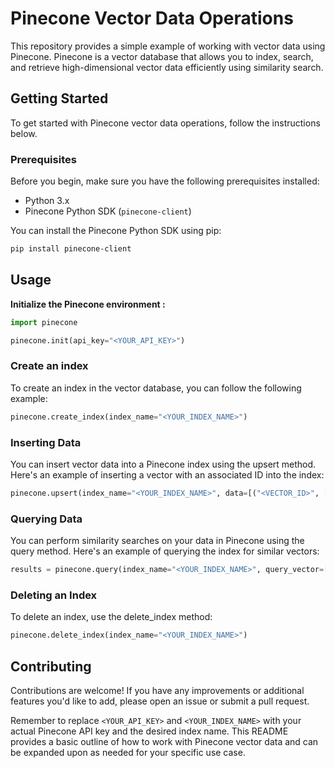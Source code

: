 # Pinecone Vector Data Operations

This repository provides a simple example of working with vector data using Pinecone. Pinecone is a vector database that allows you to index, search, and retrieve high-dimensional vector data efficiently using similarity search.

## Getting Started

To get started with Pinecone vector data operations, follow the instructions below.

### Prerequisites

Before you begin, make sure you have the following prerequisites installed:

- Python 3.x
- Pinecone Python SDK (`pinecone-client`)

You can install the Pinecone Python SDK using pip:

```bash
pip install pinecone-client
```
## Usage

__Initialize the Pinecone environment :__
```python
import pinecone

pinecone.init(api_key="<YOUR_API_KEY>")
```

### Create an index
To create an index in the vector database, you can follow the following example:
```python
pinecone.create_index(index_name="<YOUR_INDEX_NAME>")
```

### Inserting Data
You can insert vector data into a Pinecone index using the upsert method. Here's an example of inserting a vector with an associated ID into the index:
```python
pinecone.upsert(index_name="<YOUR_INDEX_NAME>", data=[("<VECTOR_ID>", [<DATA_ARRAY>])])
```
### Querying Data
You can perform similarity searches on your data in Pinecone using the query method. Here's an example of querying the index for similar vectors:
```python
results = pinecone.query(index_name="<YOUR_INDEX_NAME>", query_vector=[0.1, 0.2, 0.3], top_k=5)
```

### Deleting an Index
To delete an index, use the delete_index method:
```python
pinecone.delete_index(index_name="<YOUR_INDEX_NAME>")
```
## Contributing
Contributions are welcome! If you have any improvements or additional features you'd like to add, please open an issue or submit a pull request.


Remember to replace `<YOUR_API_KEY>` and `<YOUR_INDEX_NAME>` with your actual Pinecone API key and the desired index name. This README provides a basic outline of how to work with Pinecone vector data and can be expanded upon as needed for your specific use case.
